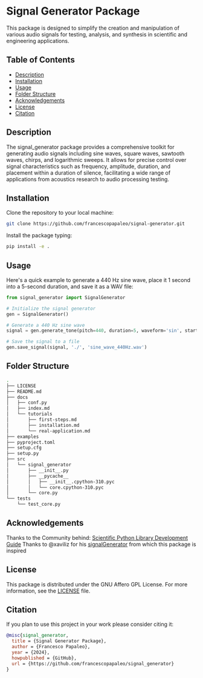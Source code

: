 # Signal Generator Package

This package is designed to simplify the creation and manipulation of various audio signals for testing, analysis, and synthesis in scientific and engineering applications.

## Table of Contents

- [Description](#description)
- [Installation](#installation)
- [Usage](#usage)
- [Folder Structure](#folder-structure)
- [Acknowledgements](#acknowledgements)
- [License](#license)
- [Citation](#citation)


## Description

The signal_generator package provides a comprehensive toolkit for generating audio signals including sine waves, square waves, sawtooth waves, chirps, and logarithmic sweeps. It allows for precise control over signal characteristics such as frequency, amplitude, duration, and placement within a duration of silence, facilitating a wide range of applications from acoustics research to audio processing testing.

## Installation

Clone the repository to your local machine:

```bash
git clone https://github.com/francescopapaleo/signal-generator.git
```

Install the package typing:

```bash
pip install -e .
```


## Usage

Here's a quick example to generate a 440 Hz sine wave, place it 1 second into a 5-second duration, and save it as a WAV file:

```python
from signal_generator import SignalGenerator

# Initialize the signal generator
gen = SignalGenerator()

# Generate a 440 Hz sine wave
signal = gen.generate_tone(pitch=440, duration=5, waveform='sin', start_time=1, max_amplitude_dbfs=-3)

# Save the signal to a file
gen.save_signal(signal, './', 'sine_wave_440Hz.wav')
```


## Folder Structure

```bash
.
├── LICENSE
├── README.md
├── docs
│   ├── conf.py
│   ├── index.md
│   └── tutorials
│       ├── first-steps.md
│       ├── installation.md
│       └── real-application.md
├── examples
├── pyproject.toml
├── setup.cfg
├── setup.py
├── src
│   └── signal_generator
│       ├── __init__.py
│       ├── __pycache__
│       │   ├── __init__.cpython-310.pyc
│       │   └── core.cpython-310.pyc
│       └── core.py
└── tests
    └── test_core.py
```


## Acknowledgements

Thanks to the Community behind: [Scientific Python Library Development Guide](https://learn.scientific-python.org/development/)
Thanks to @xaviliz for his [signalGenerator](https://github.com/xaviliz/signalGenerator/tree/master) from which this package is inspired 

## License

This package is distributed under the GNU Affero GPL License. For more information, see the [LICENSE](LICENSE) file.


## Citation

If you plan to use this project in your work please consider citing it:

```bibtex
@misc{signal_generator,
  title = {Signal Generator Package},
  author = {Francesco Papaleo},
  year = {2024},
  howpublished = {GitHub},
  url = {https://github.com/francescopapaleo/signal_generator}
}
```